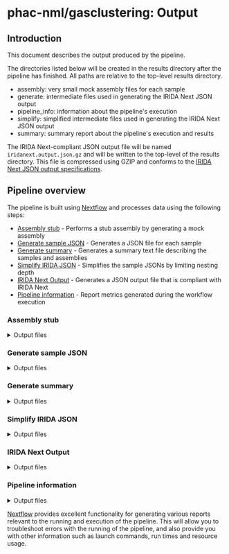 # phac-nml/gasclustering: Output

## Introduction

This document describes the output produced by the pipeline.

The directories listed below will be created in the results directory after the pipeline has finished. All paths are relative to the top-level results directory.

- assembly: very small mock assembly files for each sample
- generate: intermediate files used in generating the IRIDA Next JSON output
- pipeline_info: information about the pipeline's execution
- simplify: simplified intermediate files used in generating the IRIDA Next JSON output
- summary: summary report about the pipeline's execution and results

The IRIDA Next-compliant JSON output file will be named `iridanext.output.json.gz` and will be written to the top-level of the results directory. This file is compressed using GZIP and conforms to the [IRIDA Next JSON output specifications](https://github.com/phac-nml/pipeline-standards#42-irida-next-json).

## Pipeline overview

The pipeline is built using [Nextflow](https://www.nextflow.io/) and processes data using the following steps:

- [Assembly stub](#assembly-stub) - Performs a stub assembly by generating a mock assembly
- [Generate sample JSON](#generate-sample-json) - Generates a JSON file for each sample
- [Generate summary](#generate-summary) - Generates a summary text file describing the samples and assemblies
- [Simplify IRIDA JSON](#simplify-irida-json) - Simplifies the sample JSONs by limiting nesting depth
- [IRIDA Next Output](#irida-next-output) - Generates a JSON output file that is compliant with IRIDA Next
- [Pipeline information](#pipeline-information) - Report metrics generated during the workflow execution

### Assembly stub

<details markdown="1">
<summary>Output files</summary>

- `assembly/`
  - Mock assembly files: `ID.assembly.fa.gz`

</details>

### Generate sample JSON

<details markdown="1">
<summary>Output files</summary>

- `generate/`
  - JSON files: `ID.json.gz`

</details>

### Generate summary

<details markdown="1">
<summary>Output files</summary>

- `summary/`
  - Text summary describing samples and assemblies: `summary.txt.gz`

</details>

### Simplify IRIDA JSON

<details markdown="1">
<summary>Output files</summary>

- `simplify/`
  - Simplified JSON files: `ID.simple.json.gz`

</details>

### IRIDA Next Output

<details markdown="1">
<summary>Output files</summary>

- `/`
  - IRIDA Next-compliant JSON output: `iridanext.output.json.gz`

</details>

### Pipeline information

<details markdown="1">
<summary>Output files</summary>

- `pipeline_info/`
  - Reports generated by Nextflow: `execution_report.html`, `execution_timeline.html`, `execution_trace.txt` and `pipeline_dag.dot`/`pipeline_dag.svg`.
  - Reports generated by the pipeline: `pipeline_report.html`, `pipeline_report.txt` and `software_versions.yml`. The `pipeline_report*` files will only be present if the `--email` / `--email_on_fail` parameter's are used when running the pipeline.
  - Reformatted samplesheet files used as input to the pipeline: `samplesheet.valid.csv`.
  - Parameters used by the pipeline run: `params.json`.

</details>

[Nextflow](https://www.nextflow.io/docs/latest/tracing.html) provides excellent functionality for generating various reports relevant to the running and execution of the pipeline. This will allow you to troubleshoot errors with the running of the pipeline, and also provide you with other information such as launch commands, run times and resource usage.
